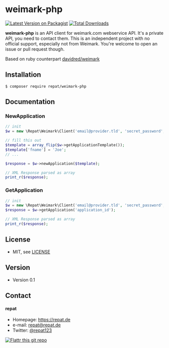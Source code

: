 # weimark-php
[![Latest Version on Packagist](https://img.shields.io/packagist/v/repat/weimark-php.svg?style=flat-square)](https://packagist.org/packages/repat/weimark-php)
[![Total Downloads](https://img.shields.io/packagist/dt/repat/weimark-php.svg?style=flat-square)](https://packagist.org/packages/repat/weimark-php)

**weimark-php** is an API client for weimark.com webservice API. It's a private API, you need to contact them. This is an independent project with no official support, especially not from Weimark. You're welcome to open an issue or pull request though.

Based on ruby counterpart [davidred/weimark](https://github.com/davidred/weimark)

## Installation
`$ composer require repat/weimark-php`

## Documentation
### NewApplication
```php
// init
$w = new \Repat\Weimark\Client('email@provider.tld', 'secret_password', 'agent@email.tld');

// fill this out
$template = array_flip($w->getApplicationTemplate());
$template['fname'] = 'Joe';
// ...

$response = $w->newApplication($template);

// XML Response parsed as array
print_r($response);
```

### GetApplication
```php
// init
$w = new \Repat\Weimark\Client('email@provider.tld', 'secret_password', 'agent@email.tld');
$response = $w->getApplication('application_id');

// XML Response parsed as array
print_r($response);
```

## License
* MIT, see [LICENSE](https://github.com/repat/weimark-php/blob/master/LICENSE)

## Version
* Version 0.1

## Contact
#### repat
* Homepage: https://repat.de
* e-mail: repat@repat.de
* Twitter: [@repat123](https://twitter.com/repat123 "repat123 on twitter")

[![Flattr this git repo](http://api.flattr.com/button/flattr-badge-large.png)](https://flattr.com/submit/auto?user_id=repat&url=https://github.com/repat/weimark-php&title=weimark-php&language=&tags=github&category=software)
